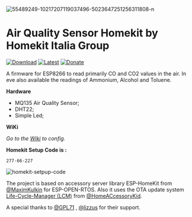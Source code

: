 <a><img src="https://i.ibb.co/t2Cj0Lb/73554699-10218936426109092-1041828279960469504-n.jpg" alt="55489249-10217207119037496-5023647251256311808-n" border="0"></a>

# Air Quality Sensor Homekit by Homekit Italia Group

[![Download](https://img.shields.io/github/downloads/curla92/Air-Quality-Sensor-Homekit/total?color=red
)](https://github.com/curla92/Air-Quality-Sensor-Homekit/releases) [![Latest](https://img.shields.io/github/v/tag/curla92/Air-Quality-Sensor-Homekit?color=green&label=Latest%20Release
)](https://github.com/curla92/Air-Quality-Sensor-Homekit/releases) [![Donate](https://img.shields.io/badge/Donate-PayPal-blue)](https://www.paypal.com/cgi-bin/webscr?cmd=_s-xclick&hosted_button_id=WKPEBA4PLFKXU&source=url) 

A firmware for ESP8266 to read primarily CO and CO2 values in the air. 
In eve also available the readings of Ammonium, Alcohol and Toluene.

**Hardware**

- MQ135 Air Quality Sensor;
- DHT22;
- Simple Led;

**WiKi**

*Go to the [Wiki](https://github.com/curla92/Air-Quality-Sensor-Homekit/wiki/EVE-CONFIG) to config.*

**Homekit Setup Code is :**
```
277-66-227
```

<a><img src="https://i.ibb.co/6FddVG9/qrcode.png" alt="homekit-setpup-code" border="0"></a>

The project is based on accessory server library ESP-HomeKit from [@MaximKulkin](https://github.com/MaximKulkin) for ESP-OPEN-RTOS.
Also it uses the OTA update system [Life-Cycle-Manager (LCM)](https://github.com/HomeACcessoryKid/life-cycle-manager) from [@HomeACcessoryKid](https://github.com/HomeACcessoryKid).

A special thanks to [@GPL71](https://github.com/GPL71) , [@lizzus](https://github.com/lizzus) for their support.
